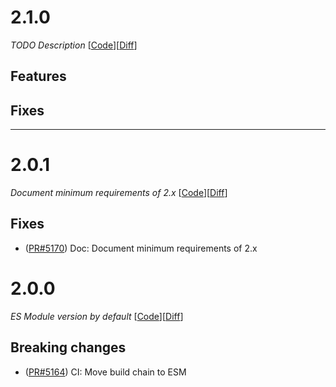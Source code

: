 # 2.1.0

_TODO Description_
[[Code](https://github.com/dubzzz/fast-check/tree/ava%2Fv2.1.0)][[Diff](https://github.com/dubzzz/fast-check/compare/ava%2Fv2.0.1...ava%2Fv2.1.0)]

## Features



## Fixes



---

# 2.0.1

_Document minimum requirements of 2.x_
[[Code](https://github.com/dubzzz/fast-check/tree/ava%2Fv2.0.1)][[Diff](https://github.com/dubzzz/fast-check/compare/ava%2Fv2.0.0...ava%2Fv2.0.1)]

## Fixes

- ([PR#5170](https://github.com/dubzzz/fast-check/pull/5170)) Doc: Document minimum requirements of 2.x

# 2.0.0

_ES Module version by default_
[[Code](https://github.com/dubzzz/fast-check/tree/ava%2Fv2.0.0)][[Diff](https://github.com/dubzzz/fast-check/compare/ava%2Fv1.2.1...ava%2Fv2.0.0)]

## Breaking changes

- ([PR#5164](https://github.com/dubzzz/fast-check/pull/5164)) CI: Move build chain to ESM
